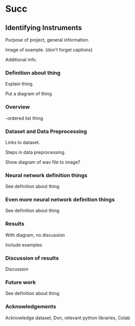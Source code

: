 # Succ

## Identifying Instruments

Purpose of project, general information.

Image of example. (don't forget captions)

Additional info.

### Definition about thing

Explain thing.

Put a diagram of thing

### Overview

-ordered list thing

### Dataset and Data Preprocessing

Links to dataset.

Steps in data preprocessing.

Show diagram of wav file to image?

### Neural network definition things

See definition about thing

### Even more neural network definition things

See definition about thing

### Results

With diagram, no discussion

Include examples

### Discussion of results

Discussion

### Future work

See definition about thing

### Acknowledgements

Acknowledge dataset, Don, relevant python libraries, Colab
